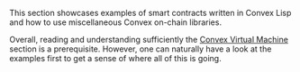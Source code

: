 This section showcases examples of smart contracts written in Convex Lisp and how to use miscellaneous Convex on-chain libraries.

Overall, reading and understanding sufficiently the [Convex Virtual Machine](/cvm) section is a prerequisite. However, one can
naturally have a look at the examples first to get a sense of where all of this is going.
